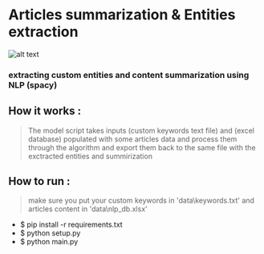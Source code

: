 # Articles summarization & Entities extraction
![alt text](https://miro.medium.com/v2/resize:fit:1400/1*pF8e_bdph03I2srvb7ZMwA.png)
### extracting custom entities and content summarization using NLP (spacy)
## How it works : 

  >The model script takes inputs (custom keywords text file) and (excel database) populated with some articles data and process them through the algorithm and export them back to the same file with the exctracted entities and summirization
## How to run : 
  >make sure you put your custom keywords in 'data\keywords.txt' and articles content in 'data\nlp_db.xlsx'
  - $ pip install -r requirements.txt
  - $ python setup.py
  - $ python main.py
